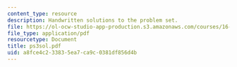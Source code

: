 ```yaml
---
content_type: resource
description: Handwritten solutions to the problem set.
file: https://ol-ocw-studio-app-production.s3.amazonaws.com/courses/16-30-estimation-and-control-of-aerospace-systems-spring-2004/a8fce4c233835ea7ca9c0381df856d4b_ps3sol.pdf
file_type: application/pdf
resourcetype: Document
title: ps3sol.pdf
uid: a8fce4c2-3383-5ea7-ca9c-0381df856d4b
---
```

